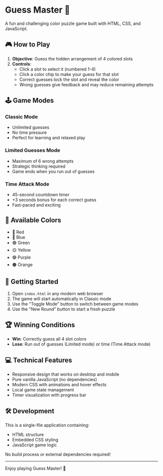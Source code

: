 # Guess Master 🎯

A fun and challenging color puzzle game built with HTML, CSS, and JavaScript.

## 🎮 How to Play

1. **Objective**: Guess the hidden arrangement of 4 colored slots
2. **Controls**: 
   - Click a slot to select it (numbered 1-4)
   - Click a color chip to make your guess for that slot
   - Correct guesses lock the slot and reveal the color
   - Wrong guesses give feedback and may reduce remaining attempts

## 🕹️ Game Modes

### Classic Mode
- Unlimited guesses
- No time pressure
- Perfect for learning and relaxed play

### Limited Guesses Mode
- Maximum of 6 wrong attempts
- Strategic thinking required
- Game ends when you run out of guesses

### Time Attack Mode
- 45-second countdown timer
- +3 seconds bonus for each correct guess
- Fast-paced and exciting

## 🎨 Available Colors

- 🔴 Red
- 🔵 Blue
- 🟢 Green
- 🟡 Yellow
- 🟣 Purple
- 🟠 Orange

## 🚀 Getting Started

1. Open `index.html` in any modern web browser
2. The game will start automatically in Classic mode
3. Use the "Toggle Mode" button to switch between game modes
4. Use the "New Round" button to start a fresh puzzle

## 🏆 Winning Conditions

- **Win**: Correctly guess all 4 slot colors
- **Lose**: Run out of guesses (Limited mode) or time (Time Attack mode)

## 💻 Technical Features

- Responsive design that works on desktop and mobile
- Pure vanilla JavaScript (no dependencies)
- Modern CSS with animations and hover effects
- Local game state management
- Timer visualization with progress bar

## 🛠️ Development

This is a single-file application containing:
- HTML structure
- Embedded CSS styling
- JavaScript game logic

No build process or external dependencies required!

---

Enjoy playing Guess Master! 🎯
